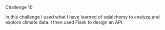 Challenge 10

In this challenge I used what I have learned of sqlalchemy to analyze and explore climate data. I then used Flask to design an API. 
